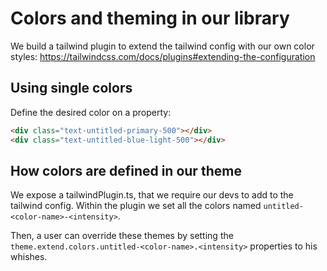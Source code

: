# Colors and theming in our library

We build a tailwind plugin to extend the tailwind config with our own color styles: https://tailwindcss.com/docs/plugins#extending-the-configuration

## Using single colors

Define the desired color on a property:

```html
<div class="text-untitled-primary-500"></div>
<div class="text-untitled-blue-light-500"></div>
```

## How colors are defined in our theme

We expose a tailwindPlugin.ts, that we require our devs to add to the tailwind config.
Within the plugin we set all the colors named `untitled-<color-name>-<intensity>`.

Then, a user can override these themes by setting the `theme.extend.colors.untitled-<color-name>.<intensity>` properties to his whishes.
